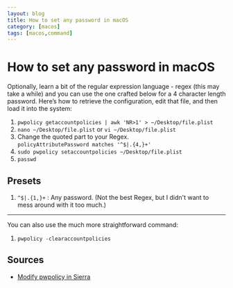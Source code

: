 ```yaml
---
layout: blog
title: How to set any password in macOS
category: [macos]
tags: [macos,command]
---
```


# How to set any password in macOS

Optionally, learn a bit of the regular expression language - regex (this may take a while) and you can use the one crafted below
for a 4 character length password. Here’s how to retrieve the configuration, edit that file, and then load it into the system:

1. `pwpolicy getaccountpolicies | awk 'NR>1' > ~/Desktop/file.plist`
2. `nano ~/Desktop/file.plist` or `vi ~/Desktop/file.plist`
3. Change the quoted part to your Regex.<br>`policyAttributePassword matches '^$|.{4,}+'`
4. `sudo pwpolicy setaccountpolicies ~/Desktop/file.plist`
5. `passwd`

## Presets

1. `^$|.{1,}+` : Any password. (Not the best Regex, but I didn't want to mess around with it too much.)

---

You can also use the much more straightforward command:

1. `pwpolicy -clearaccountpolicies`

## Sources

- [Modify pwpolicy in Sierra](https://apple.stackexchange.com/questions/293820/modify-pwpolicy-in-sierra)
